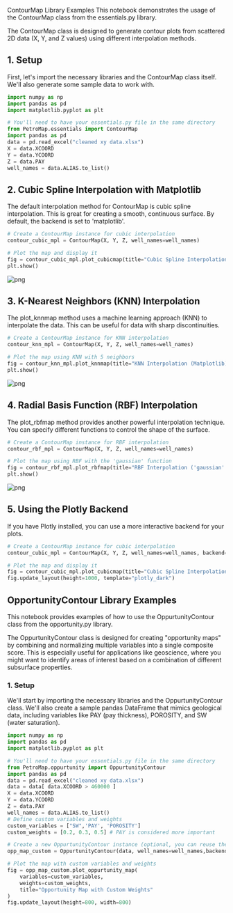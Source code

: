 ContourMap Library Examples
This notebook demonstrates the usage of the ContourMap class from the essentials.py library.

The ContourMap class is designed to generate contour plots from scattered 2D data (X, Y, and Z values) using different interpolation methods.

## 1. Setup
First, let's import the necessary libraries and the ContourMap class itself. We'll also generate some sample data to work with.


```python
import numpy as np
import pandas as pd
import matplotlib.pyplot as plt

# You'll need to have your essentials.py file in the same directory
from PetroMap.essentials import ContourMap
import pandas as pd
data = pd.read_excel("cleaned xy data.xlsx")
X = data.XCOORD
Y = data.YCOORD
Z = data.PAY
well_names = data.ALIAS.to_list()
```

## 2. Cubic Spline Interpolation with Matplotlib
The default interpolation method for ContourMap is cubic spline interpolation. This is great for creating a smooth, continuous surface. By default, the backend is set to 'matplotlib'.


```python
# Create a ContourMap instance for cubic interpolation
contour_cubic_mpl = ContourMap(X, Y, Z, well_names=well_names)

# Plot the map and display it
fig = contour_cubic_mpl.plot_cubicmap(title="Cubic Spline Interpolation (Matplotlib)")
plt.show()
```


    
![png](ContourMapUsage_files/ContourMapUsage_3_0.png)
    


## 3. K-Nearest Neighbors (KNN) Interpolation
The plot_knnmap method uses a machine learning approach (KNN) to interpolate the data. This can be useful for data with sharp discontinuities.


```python
# Create a ContourMap instance for KNN interpolation
contour_knn_mpl = ContourMap(X, Y, Z, well_names=well_names)

# Plot the map using KNN with 5 neighbors
fig = contour_knn_mpl.plot_knnmap(title="KNN Interpolation (Matplotlib)", n_neighbors=5)
plt.show()

```


    
![png](ContourMapUsage_files/ContourMapUsage_5_0.png)
    


## 4. Radial Basis Function (RBF) Interpolation
The plot_rbfmap method provides another powerful interpolation technique. You can specify different functions to control the shape of the surface.


```python
# Create a ContourMap instance for RBF interpolation
contour_rbf_mpl = ContourMap(X, Y, Z, well_names=well_names)

# Plot the map using RBF with the 'gaussian' function
fig = contour_rbf_mpl.plot_rbfmap(title="RBF Interpolation ('gaussian' function)", function='gaussian')
plt.show()

```


    
![png](ContourMapUsage_files/ContourMapUsage_7_0.png)
    


## 5. Using the Plotly Backend
If you have Plotly installed, you can use a more interactive backend for your plots.


```python
# Create a ContourMap instance for cubic interpolation
contour_cubic_mpl = ContourMap(X, Y, Z, well_names=well_names, backend="plotly")

# Plot the map and display it
fig = contour_cubic_mpl.plot_cubicmap(title="Cubic Spline Interpolation (Matplotlib)")
fig.update_layout(height=1000, template="plotly_dark")
```



## OpportunityContour Library Examples
This notebook provides examples of how to use the OppurtunityContour class from the opportunity.py library.

The OppurtunityContour class is designed for creating "opportunity maps" by combining and normalizing multiple variables into a single composite score. This is especially useful for applications like geoscience, where you might want to identify areas of interest based on a combination of different subsurface properties.

### 1. Setup
We'll start by importing the necessary libraries and the OppurtunityContour class. We'll also create a sample pandas DataFrame that mimics geological data, including variables like PAY (pay thickness), POROSITY, and SW (water saturation).


```python
import numpy as np
import pandas as pd
import matplotlib.pyplot as plt

# You'll need to have your essentials.py file in the same directory
from PetroMap.oppurtunity import OppurtunityContour
import pandas as pd
data = pd.read_excel("cleaned xy data.xlsx")
data = data[ data.XCOORD > 460000 ]
X = data.XCOORD
Y = data.YCOORD
Z = data.PAY
well_names = data.ALIAS.to_list()
# Define custom variables and weights
custom_variables = ["SW",'PAY', 'POROSITY']
custom_weights = [0.2, 0.3, 0.5] # PAY is considered more important

# Create a new OppurtunityContour instance (optional, you can reuse the old one)
opp_map_custom = OppurtunityContour(data, well_names=well_names,backend="plotly")

# Plot the map with custom variables and weights
fig = opp_map_custom.plot_oppurtunity_map(
    variables=custom_variables,
    weights=custom_weights,
    title="Opportunity Map with Custom Weights"
)
fig.update_layout(height=800, width=800)
```



